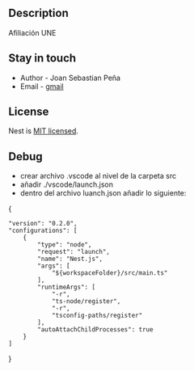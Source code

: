 ## Description

Afiliación UNE

## Stay in touch

- Author - Joan Sebastian Peña
- Email - [gmail](joanspena.11@gmail.com)

## License

Nest is [MIT licensed](LICENSE).

## Debug

- crear archivo .vscode al nivel de la carpeta src
- añadir ./vscode/launch.json
- dentro del archivo luanch.json añadir lo siguiente:

{
    
    "version": "0.2.0",
    "configurations": [
        {
            "type": "node",
            "request": "launch",
            "name": "Nest.js",
            "args": [
                "${workspaceFolder}/src/main.ts"
            ],
            "runtimeArgs": [
                "-r",
                "ts-node/register",
                "-r",
                "tsconfig-paths/register"
            ],
            "autoAttachChildProcesses": true
        }
    ]
}